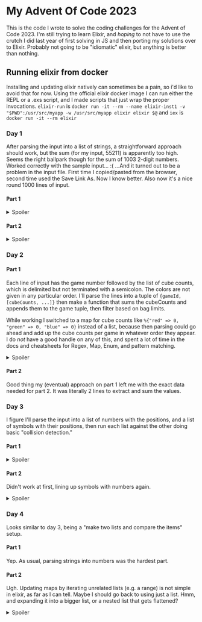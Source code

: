 # My Advent Of Code 2023

This is the code I wrote to solve the coding challenges for the Advent of Code 2023. I'm still trying to learn Elixir, and _hoping_ to not have to use the crutch I did last year of first solving in JS and then porting my solutions over to Elixir.
Probably not going to be "idiomatic" elixir, but anything is better than nothing.

## Running elixir from docker
Installing and updating elixir natively can sometimes be a pain, so i'd like to avoid that for now.
Using the official elixir docker image I can run either the REPL or a .exs script, and I made scripts that just wrap the proper invocations.
`elixir-run` is `docker run -it --rm --name elixir-inst1 -v "$PWD":/usr/src/myapp -w /usr/src/myapp elixir elixir $@`
and `iex` is `docker run -it --rm elixir`

### Day 1
After parsing the input into a list of strings, a straightforward approach should work, but the sum (for my input, 55211) is apparently too high. Seems the right ballpark though for the sum of 1003 2-digit numbers.
Worked correctly with the sample input... :(
...And it turned out to be a problem in the input file. First time I copied/pasted from the browser, second time used the Save Link As. Now I know better. Also now it's a nice round 1000 lines of input.
#### Part 1
<details>
	<summary>Spoiler</summary>
	Straightforward approach: For each line remove everything that isn't a digit and concat the first with last. Sum the resulting list.
</details>

#### Part 2
<details>
	<summary>Spoiler</summary>
	Tried just expanding the regex from part1 to include words, but the sample data had some words overlapping, and I couldn't figure out a simple way to make a regex capture them all.
	So I changed it to scan through the string and see if it starts with a digit word, then remove the first character and recurse.
</details>


### Day 2
#### Part 1
Each line of input has the game number followed by the list of cube counts, which is delimited but not terminated with a semicolon. The colors are not given in any particular order.
I'll parse the lines into a tuple of `{gameId, [cubeCounts, ...]}` then make a function that sums the cubeCounts and appends them to the game tuple, then filter based on bag limits.

While working I switched to a map for cube counts like `%{"red" => 0, "green" => 0, "blue" => 0}` instead of a list, because then parsing could go ahead and add up the cube counts per game in whatever order they appear. I do _not_ have a good handle on any of this, and spent a lot of time in the docs and cheatsheets for Regex, Map, Enum, and pattern matching.
<details>
	<summary>Spoiler</summary>
	My first answer, 254, was too low. Oh, duh! I was summing the color counts for each game, when really I should be taking the *max of each color*.
</details>

#### Part 2
Good thing my (eventual) approach on part 1 left me with the exact data needed for part 2. It was literally 2 lines to extract and sum the values.

### Day 3
I figure I'll parse the input into a list of numbers with the positions, and a list of symbols with their positions, then run each list against the other doing basic "collision detection."
#### Part 1
<details>
	<summary>Spoiler</summary>
	That worked with the sample data, but my answer on real input was too low. Then I realized I wasn't handing cases like "123*456" correctly when parsing. Fixed and tried again, but this time I was too high.
	Then realized I had an off-by one in my check for "is this a part number" when comparing it's boundaries against the symbols' positions.
	Was `sym_x >= x1 - 1 and sym_x <= x2 + 1 and sym_y >= y - 1 and sym_y <= y + 1` but should be
	`sym_x >= x1 - 1 and sym_x < x2 + 1 and sym_y >= y - 1 and sym_y <= y + 1`
	All good now.
</details>

#### Part 2
Didn't work at first, lining up symbols with numbers again.
<details>
	<summary>Spoiler</summary>
	I broke out a separate function for `is_adjacent?(symbol, number)`. In order to not be calculating String.length as often I'm storing the x1 and x2 values in the "number" tuples now.
	Tested the is_adjacent? function by refactoring Part 1 to use it and verify the result. Worked great for part 2.
</details>


### Day 4
Looks similar to day 3, being a "make two lists and compare the items" setup.
#### Part 1
Yep. As usual, parsing strings into numbers was the hardest part.
#### Part 2
Ugh. Updating maps by iterating unrelated lists (e.g. a range) is not simple in elixir, as far as I can tell. Maybe I should go back to using just a list. Hmm, and expanding it into a bigger list, or a nested list that gets flattened?
<details>
	<summary>Spoiler</summary>
	OK, the mathy trick is that the number of bonus cards goes exponential because there's copies of copies making copies.
	After a lot of back and forth with maps vs lists and nested reduces, I landed on what was ultimately a simpler approach.
	Each card knows how many wins it has, so I iterate through the list and pass along an extra list that counts how many bonus copies of this card we've gotten from previous wins. It's initialized with 0 for each card. As I iterate, I pop the first element off the bonus list, which will be for the current card. Then I can add in the bonus copies for this card, and then use that to increment the next n elements of the bonus list.
</details>
